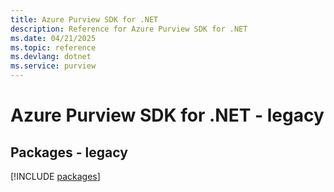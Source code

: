 ```yaml
---
title: Azure Purview SDK for .NET
description: Reference for Azure Purview SDK for .NET
ms.date: 04/21/2025
ms.topic: reference
ms.devlang: dotnet
ms.service: purview
---
```

# Azure Purview SDK for .NET - legacy
## Packages - legacy
[!INCLUDE [packages](purview-index.md)]